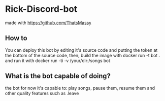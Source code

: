 # Rick-Discord-bot

made with https://github.com/ThatsMassy

## How to
You can deploy this bot by editing it's source code and putting the token at the bottom of the source code, then, build the image with docker run -t bot . and run it with 
docker run -ti -v /your/dir:/songs  bot

## What is the bot capable of doing?
the bot for now it's capable to: play songs, pause them, resume them and other quality features such as .leave 

